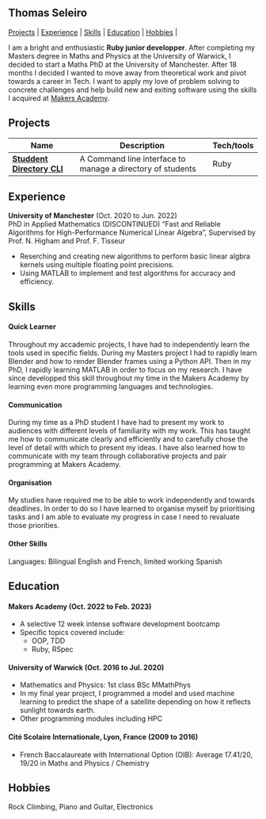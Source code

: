 ## Thomas Seleiro

[Projects](#projects) |
[Experience](#experience) |
[Skills](#skills) |
[Education](#education) |
[Hobbies](#hobbies) |

I am a bright and enthusiastic **Ruby junior developper**.
After completing my Masters degree in Maths and Physics at the University of Warwick, I decided to start a Maths PhD at the University of Manchester.
After 18 months I decided I wanted to move away from theoretical work and pivot towards a career in Tech.
I want to apply my love of problem solving to concrete challenges and help build new and exiting software using the skills I acquired at [Makers Academy](https://github.com/makersacademy).

## Projects

| Name                         | Description       | Tech/tools        |
| ---------------------------- | ----------------- | ----------------- |
| **[Studdent Directory CLI](https://github.com/ThomasSel/student-directory.git)** | A Command line interface to manage a directory of students | Ruby |

## Experience

**University of Manchester** (Oct. 2020 to Jun. 2022)  
PhD in Applied Mathematics (DISCONTINUED) “Fast and Reliable Algorithms for High-Performance Numerical Linear Algebra”, Supervised by Prof. N. Higham and Prof. F. Tisseur

- Reserching and creating new algorithms to perform basic linear algbra kernels using multiple floating point precisions. 
- Using MATLAB to implement and test algorithms for accuracy and efficiency.

## Skills

#### Quick Learner

Throughout my accademic projects, I have had to independently learn the tools used in specific fields.
During my Masters project I had to rapidly learn Blender and how to render Blender frames using a Python API.
Then in my PhD, I rapidly learning MATLAB in order to focus on my research.
I have since developped this skill throughout my time in the Makers Academy by learning even more programming languages and technologies. 

#### Communication

During my time as a PhD student I have had to present my work to audiences with different levels of familiarity with my work.
This has taught me how to communicate clearly and efficiently and to carefully chose the level of detail with which to present my ideas.
I have also learned how to communicate with my team through collaborative projects and pair programming at Makers Academy.

#### Organisation

My studies have required me to be able to work independently and towards deadlines.
In order to do so I have learned to organise myself by prioritising tasks and I am able to evaluate my progress in case I need to revaluate those priorities. 

#### Other Skills

Languages: Bilingual English and French, limited working Spanish

## Education

#### Makers Academy (Oct. 2022 to Feb. 2023)
- A selective 12 week intense software development bootcamp
- Specific topics covered include:
	- OOP, TDD
	- Ruby, RSpec

#### University of Warwick (Oct. 2016 to Jul. 2020)

- Mathematics and Physics: 1st class BSc MMathPhys 
- In my final year project, I programmed a model and used machine learning to predict the shape of a satellite depending on how it reflects sunlight towards earth.
- Other programming modules including HPC

#### Cité Scolaire Internationale, Lyon, France (2009 to 2016)

- French Baccalaureate with International Option (OIB): Average 17.41/20, 19/20 in Maths and Physics / Chemistry

## Hobbies

Rock Climbing, Piano and Guitar, Electronics
